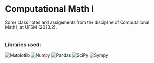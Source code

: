 # Computational Math I
Some class notes and assignments from the discipline of Computational Math I, at UFSM (2023.2).
#
<h3>Libraries used:</h3> <div> <img alt="Matplotlib" src="https://img.shields.io/badge/Matplotlib-%23ffffff.svg?style=flat-square&logo=Matplotlib&logoColor=black" />
<img alt="Numpy" src="https://img.shields.io/badge/numpy-%23013243.svg?style=flat-square&logo=numpy&logoColor=white" />
<img alt="Pandas" src="https://img.shields.io/badge/pandas-%23150458.svg?style=flat-square&logo=pandas&logoColor=white" />
<img alt="SciPy" src="https://img.shields.io/badge/SciPy-%230C55A5.svg?style=flat-square&logo=scipy&logoColor=%white" />
<img alt="Sympy" src="https://img.shields.io/badge/SymPy-3B5526.svg?style=flat-square&logo=SymPy&logoColor=white" /></div>

